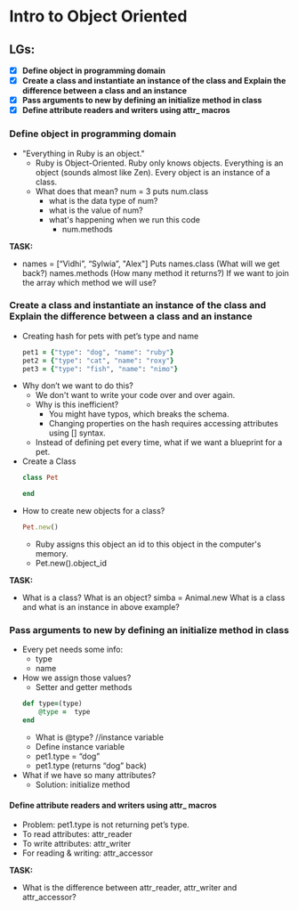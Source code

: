 # Intro to Object Oriented

## LGs:

- [x] **Define object in programming domain**
- [x] **Create a class and instantiate an instance of the class and Explain the difference between a class and an instance**
- [x] **Pass arguments to new by defining an initialize method in class**
- [x] **Define attribute readers and writers using attr_ macros**

### Define object in programming domain
* "Everything in Ruby is an object." 
    * Ruby is Object-Oriented. Ruby only knows objects. Everything is an object (sounds almost like Zen). Every object is an instance of a class.
    * What does that mean? 
        num = 3
        puts num.class
        * what is the data type of num?
        * what is the value of num?
        * what's happening when we run this code
            * num.methods

**TASK:**
* names = [“Vidhi”, “Sylwia”, "Alex"]
    Puts names.class (What will we get back?)
    names.methods (How many method it returns?)
    If we want to join the array which method we will use?

### Create a class and instantiate an instance of the class and Explain the difference between a class and an instance

* Creating hash for pets with pet’s type and name
    ```ruby
    pet1 = {"type": "dog", "name": "ruby"}
    pet2 = {"type": "cat", "name": "roxy"}
    pet3 = {"type": "fish", "name": "nimo"}
    ```
* Why don’t we want to do this? 
    * We don't want to write your code over and over again.
    * Why is this inefficient?
        * You might have typos, which breaks the schema.
        * Changing properties on the hash requires accessing attributes using [] syntax.
    * Instead of defining pet every time, what if we want a blueprint for a pet.
* Create a Class
    ```ruby
    class Pet
    
    end
    ```
* How to create new objects for a class?
    ```ruby
    Pet.new()
    ```
    * Ruby assigns this object an id to this object in the computer's memory. 
    * Pet.new().object_id

**TASK:**
* What is a class? What is an object?
   simba = Animal.new
   What is a class and what is an instance in above example?

### Pass arguments to new by defining an initialize method in class
* Every pet needs some info:
    * type
    * name 
* How we assign those values?
    * Setter and getter methods
    ```ruby
    def type=(type)
        @type =  type
    end
    ```
    * What is @type? //instance variable
    * Define instance variable
    * pet1.type = “dog”
    * pet1.type (returns “dog” back)
* What if we have so many attributes?
    * Solution: initialize method

#### Define attribute readers and writers using attr_ macros
* Problem: pet1.type is not returning pet’s type.
* To read attributes: attr_reader
* To write attributes: attr_writer
* For reading & writing: attr_accessor

**TASK:**
* What is the difference between attr_reader, attr_writer and attr_accessor?







